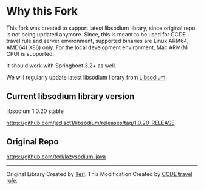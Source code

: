 # Why this Fork

This fork was created to support latest libsodium library, since original repo is not being updated anymore.
Since, this is meant to be used for CODE travel rule and server environment, supported binaries are Linux ARM64, AMD64(
X86) only.
For the local development environment, Mac ARM(M CPU) is supported.

It should work with Springboot 3.2+ as well.

We will regularly update latest libsodium library from [Libsodium](https://github.com/jedisct1/libsodium).

## Current libsodium library version

libsodium 1.0.20 stable

https://github.com/jedisct1/libsodium/releases/tag/1.0.20-RELEASE

## Original Repo

https://github.com/terl/lazysodium-java

---
Original Library Created by [Terl](https://terl.co).
This Modification Created by [CODE travel rule](https://www.codevasp.com). 